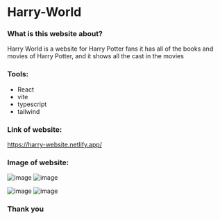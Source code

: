 # Harry-World

### What is this website about?
Harry World is a website for Harry Potter fans it has all of the books and movies of Harry Potter, and it shows all the cast in the movies

### Tools:
- React
- vite
- typescript
- tailwind  
                              
### Link of website:
https://harry-website.netlify.app/ 

### Image of website:
![image](https://github.com/noufjafari/Harry-website/assets/140402511/49cdb652-84fb-48a1-9754-554f3bcebc59)
![image](https://github.com/noufjafari/Harry-website/assets/140402511/0d2f038a-b509-48bc-beca-f55fc2d4f954)

![image](https://github.com/noufjafari/Harry-website/assets/140402511/af81745e-129c-401f-9d68-1b58bba9f0fa)
![image](https://github.com/noufjafari/Harry-website/assets/140402511/e316586e-014a-4cbe-8674-9b670c8f4a19)


### Thank you

